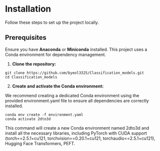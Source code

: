 # Installation
Follow these steps to set up the project locally.

## Prerequisites
Ensure you have **Anaconda** or **Miniconda** installed. This project uses a Conda environment for dependency management.

1. **Clone the repository:**
```
git clone https://github.com/byeol3325/Classification_models.git
cd Classification_models
```

2. **Create and activate the Conda environment:**

We recommend creating a dedicated Conda environment using the provided environment.yaml file to ensure all dependencies are correctly installed.
```
conda env create -f environment.yaml
conda activate 2dto3d
```

This command will create a new Conda environment named 2dto3d and install all the necessary libraries, including PyTorch with CUDA support (torch==2.5.1+cu121, torchvision==0.20.1+cu121, torchaudio==2.5.1+cu121), Hugging Face Transformers, PEFT.

